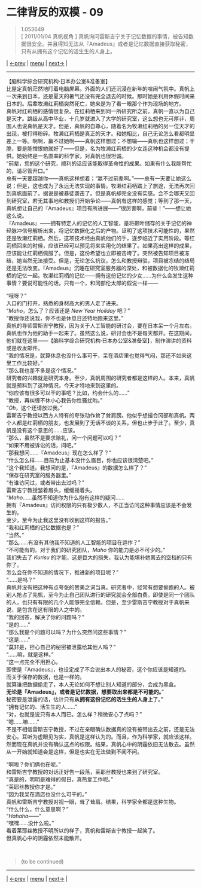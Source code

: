 # 二律背反的双模 - 09
> 1.053649  
> [ 2011/01/04 真帆视角 ] 真帆询问雷斯吉宁关于记忆数据的事情，被告知数据很安全。并且得知无法从『Amadeus』或者是记忆数据直接获取秘密，只有从拥有这个记忆的活生生的人身上。  

| [←prev](./0101) | [menu](../) | [next→](./0103) |

---

【脑科学综合研究机构·日本办公室&准备室】  
比屋定真帆茫然地盯着电脑屏幕。外面的人们还沉浸在新年的喧闹气氛中。真帆上一次来到日本，还是夏天的暑气还没有完全退去的时候。那时她是利用休假时间来日本的。后辈牧濑红莉栖突然死亡，她来是为了看一眼那个作为现场的地方。  
真帆对红莉栖的感情很复杂。在红莉栖来到同一所研究所之前，真帆一直以为自己是天才。跳级从高中毕业，十几岁就进入了大学的研究室，这么想也无可厚非，周围人也说真帆是天才。但是，真帆的自尊心，随着名为牧濑红莉栖的另一位天才的出现，被打得粉碎。牧濑红莉栖是真正的天才。和她相比，自己无论怎么看都明显差上一等。啊啊，赢不过她啊——真帆这样想过；不想输——真帆也这样想过；干脆，要是能憎恨她就好了——但是，名为牧濑红莉栖的少女连这种机会都没有提供。她始终是一名直率的科学家，对真帆也很坦诚。  
“前辈，您的这个研究，顺利的话应该能取得革命性的成果。如果有什么我能帮忙的，请尽管开口。”  
总有一天要超越你——真帆这样想着；“赢不过前辈啊。”——总有一天要让她这么说；但是，这也成为了永远无法实现的事情。牧濑红莉栖踏上了旅途，无法再次回到真帆面前了。据说是被暴徒袭击了。但是真帆却完全没有实感。会不会哪天又回到研究室，若无其事地和教授们开始争论——真帆有这样的感觉；等到了那一天，真帆想让自己的『Amadeus』项目有所进展——“很厉害啊，前辈！”——想让她这么说。  
『Amadeus』——拥有特定人的记忆的人工智能，是将颞叶储存的关于记忆的神经脉冲信号解析出来，将记忆数据化之后的产物。证明了这项技术可能性的，果然还是牧濑红莉栖。然后，这项技术经由真帆他们的手，逐步临近了实用阶段。等红莉栖回来的时候，应该已经可以预见将来实用化的结果了。如果亮出这样的成果，应该能让红莉栖佩服了。但是，这份希望也立即被击垮了。突然被告知项目被冻结，她当然无法接受。但是，无论怎么抗议，怎么和教授辩驳，项目被冻结的结局还是无法改变。『Amadeus』沉睡在研究室服务器的深处，和被数据化的牧濑红莉栖的记忆一起。牧濑红莉栖的记忆——拥有这份记忆的少女……为什么会发生这种事情？要说可能性的话，只有一个，和冈部伦太郎的假说一样——  

“哦呀？”  
入口的门打开，熟悉的身材高大的男人走了进来。  
“*Maho*，怎么了？应该还是 *New Year Hoilday* 吧？”  
“教授你还说我，你不也是休息日还特地跑来这里。”  
真帆的导师雷斯吉宁教授，因为关于人工智能的研讨会，要在日本呆一个月左右。真帆也作为他的助手一起来了。虽然这么说，研讨会也不是每天都开。在这期间，他们就在这里——【脑科学综合研究机构·日本办公室&准备室】，制作演讲的资料或是收发邮件。  
“我的情况是，就算休息也没什么事可干，呆在酒店里也觉得气闷，那还不如来这里工作比较好。”  
“那么我也差不多是这个情况。”  
研究者的兴趣就是研究本身。至少，真帆周围的研究者都是这样的人。本来，真帆就是预料到了这种情况，今天才特地来到这里的。  
“你应该有很多可以干的事吧？比如，约会什么的……”  
“教授，再纠缠不休小心我告你性骚扰哟。”  
“*Oh*，这个还请放过我。”  
雷斯吉宁教授以西方人特有的夸张动作耸了耸肩膀。他似乎想撮合冈部和真帆。两个人都是红莉栖的朋友，也发展到了无话不谈的关系，但也止步于此了。至少，真帆是没有这个意思的……应该。  
“那么，虽然不是要求赔礼，问一个问题可以吗？”  
“如果不用被诉讼的话，问吧。”  
“那我想问……『Amadeus』现在怎么样了？”  
“什么怎么样……目前为止基本没什么眉目，你也应该很清楚吧。”  
“这个我知道。我想问的是，『Amadeus』的数据怎么样了？”  
“保存在研究室的服务器里。”  
“有谁访问过，或者带出去过吗？”  
雷斯吉宁教授皱着眉头，缓缓摇着头。  
“*Maho*……虽然不知道你为什么抱有这样的疑问……  
 拥有『Amadeus』访问权限的只有极少数人，不正当访问这种事情应该是不会发生的。  
 至少，至今为止我这里没有收到这样的报告。”  
“我和红莉栖的记忆数据也是？”  
“当然。”  
“那么……有没有其他我不知道的人工智能的项目在运作？”  
“不可能有的。对于我们的研究团队，*Maho* 你的能力是必不可少的。”  
 我们失去了 *Kurisu* 的才能，这是巨大的损失，我认为能填补她离去的空档的只有你了。  
 怎么会在你不知道的情况下，推进新的项目呢？”  
“……是吗？”  
真帆并没有把这种有点夸张的赞美之词当真。研究者中，经常有想要偷跑的人。被别人抢占了先机，至今为止自己团队进行的研究就会全部白费。即使是同一个团队的人，也只有有限的几个人能够完全信赖。但是，至少雷斯吉宁教授对于真帆来说，是包含在这有限的人之中的。  
“我的回答，解决了你的问题吗？”  
“是的……”  
“那么我提个问题可以吗？为什么突然问这些事情？”  
“这是……”  
“莫非是，担心自己的秘密被泄露给其他人吗？”  
“……嘛，就是这样。”  
“这一点完全不用担心。  
 即使是『Amadeus』，也设定成了不会说出本人的秘密，这个你应该是知道的。  
 而关于保存的数据，也是一样的。  
 就算谁把数据偷走了，本人无论如何不想让别人知道的部分，会成为黑盒。  
 **无论是『Amadeus』，或者是记忆数据，想要取出来都是不可能的。**”  
 秘密要是泄露的话，估计只有**从拥有这份记忆的活生生的人身上**了。”  
“拥有记忆的、活生生的人……”  
“对，也就是说只有本人而已。怎么样？稍微安心了点吗？”  
“嗯……嘛……”  
不是不相信雷斯吉宁教授，不过在亲眼确认数据真的没有被带出去之前，还是无法安心。耳听为虚眼见为实，真帆是这样认为的。而且，作为科学家，就应该这样。然而现在真帆并没有确认这点的权限。结果，真帆心中的阴霾依旧无法散去。虽然从一开始就知道会是这样，但是也实在无法做到不闻不问。  

“啊啦？你们俩也在呢。”  
和雷斯吉宁教授的对话正好告一段落，莱耶丝教授也来到了研究室。  
“真是的，明明是难得的假日，真热爱工作呢。”  
“莱耶丝教授你才是。”  
“因为我呆在酒店也没什么可干的。”  
真帆和雷斯吉宁教授对视一眼，耸了耸肩。结果，科学家全都是这种生物。  
“什么什么，什么意思啊？”  
“*Hahaha——*”  
“嘿嘿……没什么啦。”  
看着莱耶丝教授不明所以的样子，真帆和雷斯吉宁教授一起笑了。  
但真帆心中的阴霾依然未能散开。  


<br/>

> (to be continued)
---

| [←prev](./0101) | [menu](../) | [next→](./0103) |
